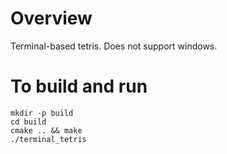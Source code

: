 # Overview
Terminal-based tetris. Does not support windows.

# To build and run
```shell
mkdir -p build
cd build
cmake .. && make
./terminal_tetris
```
